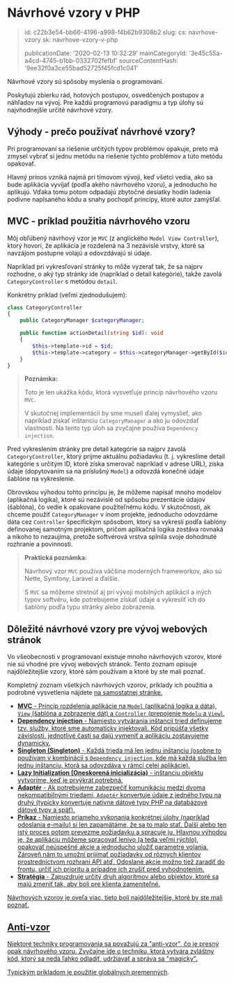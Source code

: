 Návrhové vzory v PHP
====================

> id: c22b3e54-bb66-4196-a998-f4b62b9308b2
> slug:
> 	cs: navrhove-vzory
> 	sk: navrhove-vzory-v-php
> 
> publicationDate: '2020-02-13 10:32:29'
> mainCategoryId: '3e45c55a-a4cd-4745-b1bb-0332702fefbf'
> sourceContentHash: '9ee32f0a3ce55bad52725f45fcd1c041'

Návrhové vzory sú spôsoby myslenia o programovaní.

Poskytujú zbierku rád, hotových postupov, osvedčených postupov a náhľadov na vývoj. Pre každú programovú paradigmu a typ úlohy sú najvhodnejšie určité návrhové vzory.

Výhody - prečo používať návrhové vzory?
---------------------------------------

Pri programovaní sa riešenie určitých typov problémov opakuje, preto má zmysel vybrať si jednu metódu na riešenie týchto problémov a túto metódu opakovať.

Hlavný prínos vzniká najmä pri tímovom vývoji, keď všetci vedia, ako sa bude aplikácia vyvíjať (podľa akého návrhového vzoru), a jednoducho ho aplikujú. Vďaka tomu potom odpadajú zbytočné desiatky hodín ladenia podivne napísaného kódu a snahy pochopiť princípy, ktoré autor zamýšľal.

MVC - príklad použitia návrhového vzoru
--------------------------------------

Môj obľúbený návrhový vzor je `MVC` (z anglického `Model View Controller`), ktorý hovorí, že aplikácia je rozdelená na 3 nezávislé vrstvy, ktoré sa navzájom postupne volajú a odovzdávajú si údaje.

Napríklad pri vykresľovaní stránky to môže vyzerať tak, že sa najprv rozhodne, o aký typ stránky ide (napríklad o detail kategórie), takže zavolá `CategoryController` s metódou `detail`.

Konkrétny príklad (veľmi zjednodušujem):

```php
class CategoryController
{
    public CategoryManager $categoryManager;

    public function actionDetail(string $id): void
    {
        $this->template->id = $id;
        $this->template->category = $this->categoryManager->getById($id);
    }
}
```

> **Poznámka:**
>
> Toto je len ukážka kódu, ktorá vysvetľuje princíp návrhového vzoru `MVC`.
>
> V skutočnej implementácii by sme museli ďalej vymyslieť, ako napríklad získať inštanciu `CategoryManager` a ako ju odovzdať vlastnosti. Na tento typ úloh sa zvyčajne používa `Dependency injection`.

Pred vykreslením stránky pre detail kategórie sa najprv zavolá `CategoryController`, ktorý prijme aktuálnu požiadavku (t. j. vykreslíme detail kategórie s určitým ID, ktoré získa smerovač napríklad v adrese URL), získa údaje (dopytovaním sa na príslušný `Model`) a odovzdá konečné údaje šablóne na vykreslenie.

Obrovskou výhodou tohto princípu je, že môžeme napísať mnoho modelov (aplikačná logika), ktoré sú nezávislé od spôsobu prezentácie údajov (šablóna), čo vedie k opakovane použiteľnému kódu. V skutočnosti, ak chceme použiť `CategoryManager` v inom projekte, jednoducho odovzdáme dáta cez `Controller` špecifickým spôsobom, ktorý sa vykreslí podľa šablóny definovanej samotným projektom, pričom aplikačná logika zostáva rovnaká a nikoho to nezaujíma, pretože softvérová vrstva splnila svoje dohodnuté rozhranie a povinnosti.

> **Praktická poznámka:**
>
> Návrhový vzor `MVC` používa väčšina moderných frameworkov, ako sú Nette, Symfony, Laravel a ďalšie.
>
> S `MVC` sa môžeme stretnúť aj pri vývoji mobilných aplikácií a iných typov softvéru, kde potrebujeme získať údaje a vykresliť ich do šablóny podľa typu stránky alebo zobrazenia.

Dôležité návrhové vzory pre vývoj webových stránok
---------------------------------------

Vo všeobecnosti v programovaní existuje mnoho návrhových vzorov, ktoré nie sú vhodné pre vývoj webových stránok. Tento zoznam opisuje najdôležitejšie vzory, ktoré sám používam a ktoré by ste mali poznať.

Kompletný zoznam všetkých návrhových vzorov</a>, príklady ich použitia a podrobné vysvetlenia nájdete <a href="/categories-design-patterns">na samostatnej stránke.

- **MVC** - Princíp rozdelenia aplikácie na `Model` (aplikačná logika a dáta), `View` (šablóna a zobrazenie dát) a `Controller` (prepojenie `Modelu` a `View`).
- **Dependency injection** - Namiesto vytvárania inštancií tried definujeme tzv. služby, ktoré sme automaticky injektovali. Kód pripúšťa všetky závislosti, jednotlivé časti sa dajú vymeniť a aplikáciu zostavujeme dynamicky.
- **Singleton (Singleton)** - Každá trieda má len jednu inštanciu (osobne to používam v kombinácii s `Dependency injection`, kde má každá služba len jednu inštanciu, ktorá sa odovzdáva v rámci celej aplikácie).
- **Lazy Initialization (Oneskorená inicializácia)** - inštanciu objektu vytvoríme, keď je prvýkrát potrebná.
- **Adaptér** - Ak potrebujeme zabezpečiť komunikáciu medzi dvoma nekompatibilnými triedami, `Adaptér` konvertuje údaje z jedného typu na druhý (typicky konvertuje natívne dátové typy PHP na databázové dátové typy a späť).
- **Príkaz** - Namiesto priameho vykonania konkrétnej úlohy (napríklad odoslania e-mailu) si len zapamätáme, že sa to malo stať. Ďalší alebo ten istý proces potom prevezme požiadavku a spracuje ju. Hlavnou výhodou je, že aplikáciu môžeme spracovať lenivo (a teda veľmi rýchlo), opakovať neúspešné akcie a jednoducho uložiť parametre volania. Zároveň nám to umožní prijímať požiadavky od rôznych klientov prostredníctvom rozhraní API atď. Odoslané akcie možno tiež zaradiť do frontu, určiť ich prioritu a prípadne ich zrušiť pred vyhodnotením.
- **Stratégia** - Zapuzdruje určitý druh algoritmov alebo objektov, ktoré sa majú zmeniť tak, aby boli pre klienta zameniteľné.

Návrhových vzorov je oveľa viac, tieto boli najdôležitejšie, ktoré by ste mali poznať.

Anti-vzor
------------

Niektoré techniky programovania sa považujú za "anti-vzor", čo je presný opak návrhového vzoru. Zvyčajne ide o techniku, ktorá vytvára zvláštny kód, ktorý sa nedá ľahko odladiť, udržiavať a správa sa "magicky".

Typickým príkladom je použitie <a href="/global-variable">globálnych premenných</a>.
